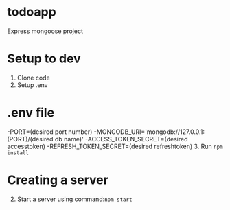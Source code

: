 # todoapp
Express mongoose project

# Setup to dev
1. Clone code
2. Setup .env
# .env file
-PORT=(desired port number)
-MONGODB_URI='mongodb://127.0.0.1:(PORT)/(desired db name)'
-ACCESS_TOKEN_SECRET=(desired accesstoken)
-REFRESH_TOKEN_SECRET=(desired refreshtoken)
3. Run <code>npm install</code>
# Creating a server
2. Start a server using command:<code>npm start</code>
